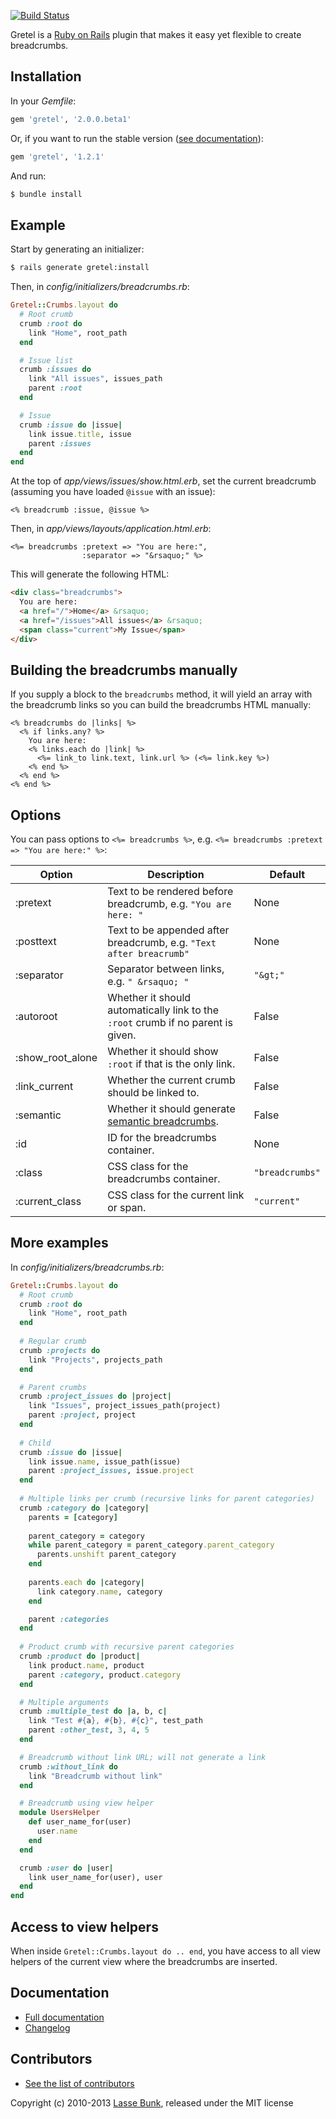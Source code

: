 [![Build Status](https://secure.travis-ci.org/lassebunk/gretel.png)](http://travis-ci.org/lassebunk/gretel)

Gretel is a [Ruby on Rails](http://rubyonrails.org) plugin that makes it easy yet flexible to create breadcrumbs.


Installation
------------

In your *Gemfile*:

```ruby
gem 'gretel', '2.0.0.beta1'
```

Or, if you want to run the stable version ([see documentation](https://github.com/lassebunk/gretel/tree/v1.2.1)):

```ruby
gem 'gretel', '1.2.1'
```

And run:

```bash
$ bundle install
```

Example
-------

Start by generating an initializer:

```bash
$ rails generate gretel:install
```

Then, in *config/initializers/breadcrumbs.rb*:

```ruby
Gretel::Crumbs.layout do
  # Root crumb
  crumb :root do
    link "Home", root_path
  end

  # Issue list
  crumb :issues do
    link "All issues", issues_path
    parent :root
  end

  # Issue
  crumb :issue do |issue|
    link issue.title, issue
    parent :issues
  end
end
```

At the top of *app/views/issues/show.html.erb*, set the current breadcrumb (assuming you have loaded `@issue` with an issue):

```erb
<% breadcrumb :issue, @issue %>
```

Then, in *app/views/layouts/application.html.erb*:

```erb
<%= breadcrumbs :pretext => "You are here:",
                :separator => "&rsaquo;" %>
```

This will generate the following HTML:

```html
<div class="breadcrumbs">
  You are here:
  <a href="/">Home</a> &rsaquo;
  <a href="/issues">All issues</a> &rsaquo;
  <span class="current">My Issue</span>
</div>
```

Building the breadcrumbs manually
---------------------------------

If you supply a block to the `breadcrumbs` method, it will yield an array with the breadcrumb links so you can build the breadcrumbs HTML manually:

```erb
<% breadcrumbs do |links| %>
  <% if links.any? %>
    You are here:
    <% links.each do |link| %>
      <%= link_to link.text, link.url %> (<%= link.key %>)
    <% end %>
  <% end %>
<% end %>
```

Options
-------

You can pass options to `<%= breadcrumbs %>`, e.g. `<%= breadcrumbs :pretext => "You are here:" %>`:

Option           | Description                                                                                                                | Default
---------------- | -------------------------------------------------------------------------------------------------------------------------- | -------
:pretext         | Text to be rendered before breadcrumb, e.g. `"You are here: "`                                                             | None
:posttext        | Text to be appended after breadcrumb, e.g. `"Text after breacrumb"`                                                        | None
:separator       | Separator between links, e.g. `" &rsaquo; "`                                                                               | `"&gt;"`
:autoroot        | Whether it should automatically link to the `:root` crumb if no parent is given.                                           | False
:show_root_alone | Whether it should show `:root` if that is the only link.                                                                   | False
:link_current    | Whether the current crumb should be linked to.                                                                             | False
:semantic        | Whether it should generate [semantic breadcrumbs](http://support.google.com/webmasters/bin/answer.py?hl=en&answer=185417). | False
:id              | ID for the breadcrumbs container.                                                                                          | None
:class           | CSS class for the breadcrumbs container.                                                                                   | `"breadcrumbs"`
:current_class   | CSS class for the current link or span.                                                                                    | `"current"`

More examples
-------------

In *config/initializers/breadcrumbs.rb*:

```ruby
Gretel::Crumbs.layout do
  # Root crumb
  crumb :root do
    link "Home", root_path
  end
  
  # Regular crumb
  crumb :projects do
    link "Projects", projects_path
  end

  # Parent crumbs
  crumb :project_issues do |project|
    link "Issues", project_issues_path(project)
    parent :project, project
  end
  
  # Child 
  crumb :issue do |issue|
    link issue.name, issue_path(issue)
    parent :project_issues, issue.project
  end
  
  # Multiple links per crumb (recursive links for parent categories)
  crumb :category do |category|
    parents = [category]
  
    parent_category = category
    while parent_category = parent_category.parent_category
      parents.unshift parent_category
    end
  
    parents.each do |category|
      link category.name, category
    end

    parent :categories
  end
  
  # Product crumb with recursive parent categories
  crumb :product do |product|
    link product.name, product
    parent :category, product.category
  end

  # Multiple arguments
  crumb :multiple_test do |a, b, c|
    link "Test #{a}, #{b}, #{c}", test_path
    parent :other_test, 3, 4, 5
  end

  # Breadcrumb without link URL; will not generate a link
  crumb :without_link do
    link "Breadcrumb without link"
  end

  # Breadcrumb using view helper
  module UsersHelper
    def user_name_for(user)
      user.name
    end
  end

  crumb :user do |user|
    link user_name_for(user), user
  end
end
```

Access to view helpers
----------------------

When inside `Gretel::Crumbs.layout do .. end`, you have access to all view helpers of the current view where the breadcrumbs are inserted.

Documentation
-------------

* [Full documentation](http://rubydoc.info/gems/gretel)
* [Changelog](https://github.com/lassebunk/gretel/blob/master/CHANGELOG.md)

Contributors
------------

* [See the list of contributors](https://github.com/lassebunk/gretel/graphs/contributors)

Copyright (c) 2010-2013 [Lasse Bunk](http://lassebunk.dk), released under the MIT license
